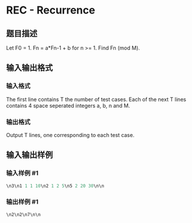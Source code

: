 # REC - Recurrence

## 题目描述

Let F0 = 1. Fn = a\*Fn-1 + b for n >= 1. Find Fn (mod M).

## 输入输出格式

### 输入格式

The first line contains T the number of test cases. Each of the next T lines contains 4 space seperated integers a, b, n and M.

### 输出格式

Output T lines, one corresponding to each test case.

## 输入输出样例

### 输入样例 #1

```cpp
\n3\n1 1 1 10\n2 1 2 5\n5 2 20 30\n\n
```


### 输出样例 #1

```cpp
\n2\n2\n7\n\n
```


